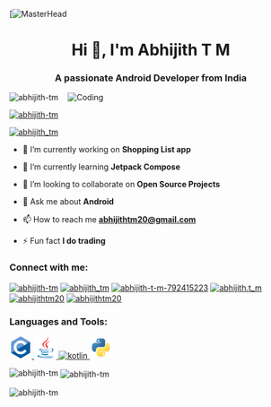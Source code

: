 
[![MasterHead](https://1.bp.blogspot.com/-7A4WynwLsMw/XbBpCXG8fHI/AAAAAAAAMt4/uOa1bpLskYgrwGbllhSu2SDj_Mig8SXJQCLcBGAsYHQ/s1600/2000_600px.gif)
<h1 align="center">Hi 👋, I'm Abhijith T M</h1>
<h3 align="center">A passionate Android Developer from India</h3>
<img align="right" alt="Coding" width="400" src="https://cdn.dribbble.com/users/1162077/screenshots/3848914/programmer.gif">

<p align="left"> <img src="https://komarev.com/ghpvc/?username=abhijith-tm&label=Profile%20views&color=0e75b6&style=flat" alt="abhijith-tm" /> </p>

<p align="left"> <a href="https://github.com/ryo-ma/github-profile-trophy"><img src="https://github-profile-trophy.vercel.app/?username=abhijith-tm" alt="abhijith-tm" /></a> </p>

<p align="left"> <a href="https://twitter.com/abhijith_tm" target="blank"><img src="https://img.shields.io/twitter/follow/abhijith_tm?logo=twitter&style=for-the-badge" alt="abhijith_tm" /></a> </p>

- 🔭 I’m currently working on **Shopping List app**

- 🌱 I’m currently learning **Jetpack Compose**

- 🤝 I’m looking to collaborate on **Open Source Projects**

- 💬 Ask me about **Android**

- 📫 How to reach me **abhijithtm20@gmail.com**

- ⚡ Fun fact **I do trading**

<h3 align="left">Connect with me:</h3>
<p align="left">
<a href="https://dev.to/@abhijith-tm" target="blank"><img align="center" src="https://raw.githubusercontent.com/rahuldkjain/github-profile-readme-generator/master/src/images/icons/Social/devto.svg" alt="abhijith-tm" height="30" width="40" /></a>
<a href="https://twitter.com/abhijith_tm" target="blank"><img align="center" src="https://raw.githubusercontent.com/rahuldkjain/github-profile-readme-generator/master/src/images/icons/Social/twitter.svg" alt="abhijith_tm" height="30" width="40" /></a>
<a href="https://linkedin.com/in/abhijith-t-m-792415223" target="blank"><img align="center" src="https://raw.githubusercontent.com/rahuldkjain/github-profile-readme-generator/master/src/images/icons/Social/linked-in-alt.svg" alt="abhijith-t-m-792415223" height="30" width="40" /></a>
<a href="https://instagram.com/abhijith.t_m" target="blank"><img align="center" src="https://raw.githubusercontent.com/rahuldkjain/github-profile-readme-generator/master/src/images/icons/Social/instagram.svg" alt="abhijith.t_m" height="30" width="40" /></a>
<a href="https://www.hackerrank.com/abhijithtm20" target="blank"><img align="center" src="https://raw.githubusercontent.com/rahuldkjain/github-profile-readme-generator/master/src/images/icons/Social/hackerrank.svg" alt="abhijithtm20" height="30" width="40" /></a>
<a href="https://www.leetcode.com/abhijithtm20" target="blank"><img align="center" src="https://raw.githubusercontent.com/rahuldkjain/github-profile-readme-generator/master/src/images/icons/Social/leet-code.svg" alt="abhijithtm20" height="30" width="40" /></a>
</p>

<h3 align="left">Languages and Tools:</h3>
<p align="left"> <a href="https://www.cprogramming.com/" target="_blank" rel="noreferrer"> <img src="https://raw.githubusercontent.com/devicons/devicon/master/icons/c/c-original.svg" alt="c" width="40" height="40"/> </a> <a href="https://www.java.com" target="_blank" rel="noreferrer"> <img src="https://raw.githubusercontent.com/devicons/devicon/master/icons/java/java-original.svg" alt="java" width="40" height="40"/> </a> <a href="https://kotlinlang.org" target="_blank" rel="noreferrer"> <img src="https://www.vectorlogo.zone/logos/kotlinlang/kotlinlang-icon.svg" alt="kotlin" width="40" height="40"/> </a> <a href="https://www.python.org" target="_blank" rel="noreferrer"> <img src="https://raw.githubusercontent.com/devicons/devicon/master/icons/python/python-original.svg" alt="python" width="40" height="40"/> </a> </p>

<p><img align="left" src="https://github-readme-stats.vercel.app/api/top-langs?username=abhijith-tm&show_icons=true&locale=en&layout=compact" alt="abhijith-tm" /></p>

<p>&nbsp;<img align="center" src="https://github-readme-stats.vercel.app/api?username=abhijith-tm&show_icons=true&locale=en" alt="abhijith-tm" /></p>

<p><img align="center" src="https://github-readme-streak-stats.herokuapp.com/?user=abhijith-tm&" alt="abhijith-tm" /></p>
